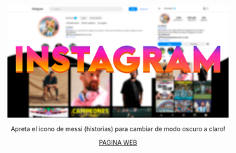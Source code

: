 <a href="https://recamfx.github.io/Instagram/">
  <img src="banner.jpg">
</a>
<div align="center"> 
  <p>Apreta el icono de messi (historias) para cambiar de modo oscuro a claro!</p>
  <a href="https://recamfx.github.io/Instagram/">PAGINA WEB</a>
</div>
